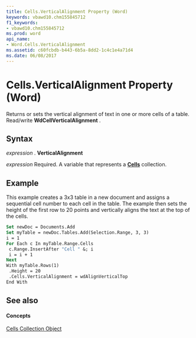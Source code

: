 ```yaml
---
title: Cells.VerticalAlignment Property (Word)
keywords: vbawd10.chm155845712
f1_keywords:
- vbawd10.chm155845712
ms.prod: word
api_name:
- Word.Cells.VerticalAlignment
ms.assetid: c60fcbdb-b443-6b5a-8dd2-1c4c1e4a71d4
ms.date: 06/08/2017
---
```



# Cells.VerticalAlignment Property (Word)

Returns or sets the vertical alignment of text in one or more cells of a table. Read/write  **WdCellVerticalAlignment** .


## Syntax

 _expression_ . **VerticalAlignment**

 _expression_ Required. A variable that represents a **[Cells](Word.cells.md)** collection.


## Example

This example creates a 3x3 table in a new document and assigns a sequential cell number to each cell in the table. The example then sets the height of the first row to 20 points and vertically aligns the text at the top of the cells.


```vb
Set newDoc = Documents.Add 
Set myTable = newDoc.Tables.Add(Selection.Range, 3, 3) 
i = 1 
For Each c In myTable.Range.Cells 
 c.Range.InsertAfter "Cell " &; i 
 i = i + 1 
Next 
With myTable.Rows(1) 
 .Height = 20 
 .Cells.VerticalAlignment = wdAlignVerticalTop 
End With
```


## See also


#### Concepts


[Cells Collection Object](Word.cells.md)

